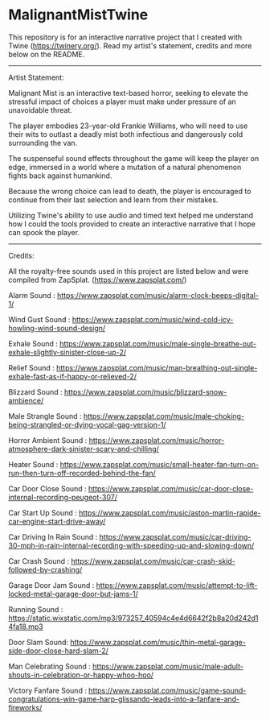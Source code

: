 # MalignantMistTwine
This repository is for an interactive narrative project that I created with Twine (https://twinery.org/). Read my artist's statement, credits and more below on the README.

--------------------------------------------------------------------------------------------------------------------------------------------------------------

Artist Statement:

Malignant Mist is an interactive text-based horror, seeking to elevate the stressful impact of choices a player must make under pressure of an unavoidable threat. 

The player embodies 23-year-old Frankie Williams, who will need to use their wits to outlast a deadly mist both infectious and dangerously cold surrounding the van.

The suspenseful sound effects throughout the game will keep the player on edge, immersed in a world where a mutation of a natural phenomenon fights back against humankind. 

Because the wrong choice can lead to death, the player is encouraged to continue from their last selection and learn from their mistakes. 

Utilizing Twine's ability to use audio and timed text helped me understand how I could the tools provided to create an interactive narrative that I hope can spook the player.

---------------------------------------------------------------------------------------------------------------------------------------------------------------------

Credits:

All the royalty-free sounds used in this project are listed below and were compiled from ZapSplat. (https://www.zapsplat.com/)

Alarm Sound : https://www.zapsplat.com/music/alarm-clock-beeps-digital-1/

Wind Gust Sound : https://www.zapsplat.com/music/wind-cold-icy-howling-wind-sound-design/

Exhale Sound : https://www.zapsplat.com/music/male-single-breathe-out-exhale-slightly-sinister-close-up-2/

Relief Sound : https://www.zapsplat.com/music/man-breathing-out-single-exhale-fast-as-if-happy-or-relieved-2/

Blizzard Sound : https://www.zapsplat.com/music/blizzard-snow-ambience/

Male Strangle Sound : https://www.zapsplat.com/music/male-choking-being-strangled-or-dying-vocal-gag-version-1/

Horror Ambient Sound : https://www.zapsplat.com/music/horror-atmosphere-dark-sinister-scary-and-chilling/

Heater Sound : https://www.zapsplat.com/music/small-heater-fan-turn-on-run-then-turn-off-recorded-behind-the-fan/

Car Door Close Sound : https://www.zapsplat.com/music/car-door-close-internal-recording-peugeot-307/

Car Start Up Sound : https://www.zapsplat.com/music/aston-martin-rapide-car-engine-start-drive-away/

Car Driving In Rain Sound : https://www.zapsplat.com/music/car-driving-30-mph-in-rain-internal-recording-with-speeding-up-and-slowing-down/

Car Crash Sound : https://www.zapsplat.com/music/car-crash-skid-followed-by-crashing/

Garage Door Jam Sound : https://www.zapsplat.com/music/attempt-to-lift-locked-metal-garage-door-but-jams-1/

Running Sound : https://static.wixstatic.com/mp3/973257_40594c4e4d6642f2b8a20d242d14fa18.mp3

Door Slam Sound: https://www.zapsplat.com/music/thin-metal-garage-side-door-close-hard-slam-2/

Man Celebrating Sound : https://www.zapsplat.com/music/male-adult-shouts-in-celebration-or-happy-whoo-hoo/

Victory Fanfare Sound : https://www.zapsplat.com/music/game-sound-congratulations-win-game-harp-glissando-leads-into-a-fanfare-and-fireworks/
